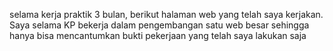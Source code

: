 selama kerja praktik 3 bulan, berikut halaman web yang telah saya kerjakan. Saya selama KP bekerja dalam pengembangan satu web besar sehingga hanya bisa mencantumkan bukti pekerjaan yang telah saya lakukan saja
